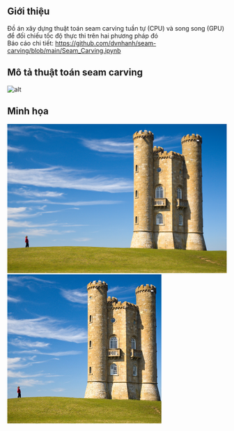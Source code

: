 ## Giới thiệu
Đồ án xây dựng thuật toán seam carving tuần tự (CPU) và song song (GPU) để đối chiếu tốc độ thực thi trên hai phương pháp đó
<br>
Báo cáo chi tiết: https://github.com/dvnhanh/seam-carving/blob/main/Seam_Carving.ipynb
## Mô tả thuật toán seam carving
![alt](img/lake_shrink.gif)


## Minh họa

<img src="https://github.com/dvnhanh/seam-carving/blob/master/img/castle.jpg" height="342"> <img src="https://github.com/dvnhanh/seam-carving/blob/master/img/castle_shrink.jpg?raw=true" height="342">
